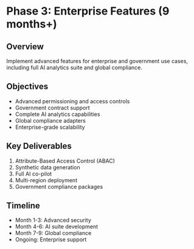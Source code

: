 # Phase 3: Enterprise Features (9 months+)

## Overview
Implement advanced features for enterprise and government use cases, including full AI analytics suite and global compliance.

## Objectives
- Advanced permissioning and access controls
- Government contract support
- Complete AI analytics capabilities
- Global compliance adapters
- Enterprise-grade scalability

## Key Deliverables
1. Attribute-Based Access Control (ABAC)
2. Synthetic data generation
3. Full AI co-pilot
4. Multi-region deployment
5. Government compliance packages

## Timeline
- Month 1-3: Advanced security
- Month 4-6: AI suite development
- Month 7-9: Global compliance
- Ongoing: Enterprise support
